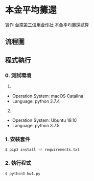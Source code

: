 # 本金平均攤還
實作 [台南第三信用合作社](https://ttc.scu.org.tw/memdca1.htm) 本金平均攤還試算

## 流程圖

## 程式執行

### 0. 測試環境
1. 
- Operation System: macOS Catalina
- Language: python 3.7.4
2. 
- Operation System: Ubuntu 19.10
- Language: python 3.7.5

### 1. 安裝套件

    $ pip3 install -r requirements.txt

### 2. 執行程式

    $ python3 hw1.py